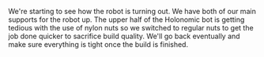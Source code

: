 ﻿We're starting to see how the robot is turning out. We have both of our main supports for the robot up. The upper half of the Holonomic bot is  getting tedious with the use of nylon nuts so we switched to regular nuts to get the job done quicker to sacrifice build quality. We'll go back eventually and make sure everything is tight once the build is finished.
